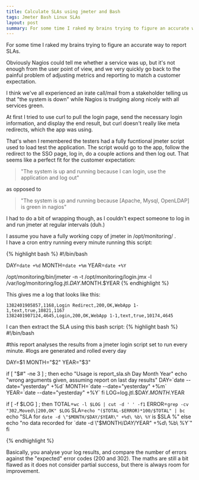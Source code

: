 ```yaml
---
title: Calculate SLAs using jmeter and Bash 
tags: Jmeter Bash Linux SLAs 
layout: post
summary: For some time I raked my brains trying to figure an accurate way to report SLAs. Obviously Nagios could tell me when a service was up, but it's not always enough from the user point of view... 
---
```


For some time I raked my brains trying to figure an accurate way to report SLAs. 

Obviously Nagios could tell me whether a service was up, but it's not enough from the user point of view, and we very quickly go back to the painful problem of adjusting metrics and reporting to match a customer expectation. 

I think we've all experienced an irate call/mail from a stakeholder telling us that "the system is down" while Nagios is trudging along nicely with all services green. 



At first I tried to use curl to pull the login page, send the necessary login information, and display the end result, but curl doesn't really like meta redirects, which the app was using. 

That's when I remembered the testers had a fully fucntional jmeter script used to load test the application. The script would go to the app, follow the redirect to the SSO page, log in, do a couple actions and then log out. That seems like a perfect fit for the customer expectation:

> "The system is up and running because I can login, use the application and log out" 

as opposed to 

> "The system is up and running because [Apache, Mysql, OpenLDAP] is green in nagios"

I had to do a bit of wrapping though, as I couldn't expect someone to log in and run jmeter at regular intervals (duh.)


I assume you have a fully working copy of jmeter in /opt/monitoring/ .  
I have a cron entry running every minute running this script:

{% highlight bash %}
#!/bin/bash

DAY=`date +%d`
MONTH=`date +%m`
YEAR=`date +%Y`

/opt/monitoring/bin/jmeter -n -t /opt/monitoring/login.jmx  -l /var/log/monitoring/log.jtl.$DAY.$MONTH.$YEAR
{% endhighlight %}

This gives me a log that looks like this:

    1382401905857,1168,Login Redirect,200,OK,WebApp 1-1,text,true,10821,1167
    1382401907124,4645,Login,200,OK,WebApp 1-1,text,true,10174,4645

I can then extract the SLA using this bash script:
{% highlight bash  %}
#!/bin/bash


#this report analyses the results from a jmeter login script set to run every minute.
#logs are generated and rolled every day 

DAY=$1
MONTH="$2"
YEAR="$3"

if [ "$#" -ne 3 ] ; then
	echo "Usage is report_sla.sh Day Month Year"
	echo "wrong arguments given, assuming report on last day results"
	DAY=`date --date="yesterday" +%d` 
	MONTH=`date --date="yesterday" +%m` 
	YEAR=`date --date="yesterday" +%Y`
fi
LOG=log.jtl.$DAY.$MONTH.$YEAR


if [ -f $LOG ] ; then 
	TOTAL=`wc -l $LOG | cut -d ' ' -f1`
	ERROR=`grep -cv "302,Moved\|200,OK" $LOG`
	SLA=`echo "($TOTAL-$ERROR)*100/$TOTAL" | bc`
	echo "SLA for `date -d \"$MONTH/$DAY/$YEAR\" +%d\ %b\ %Y` is $SLA %" 	
else
	echo "no data recorded for `date -d \"$MONTH/$DAY/$YEAR\" +%d\ %b\ %Y`"
fi

{% endhighlight %}

Basically, you analyse your log results, and compare the number of errors against the "expected" error codes (200 and 302).
The maths are still a bit flawed as it does not consider partial success, but there is always room for improvement.
